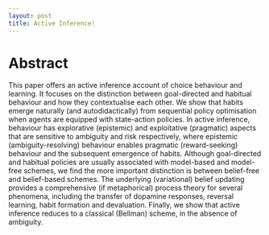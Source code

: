 ```yaml
---
layout: post
title: Active Inference!
---
```

# Abstract
This paper offers an active inference account of choice behaviour and learning. It focuses on the distinction between goal-directed and habitual behaviour and how they contextualise each other. We show that habits emerge naturally (and autodidactically) from sequential policy optimisation when agents are equipped with state-action policies. In active inference, behaviour has explorative (epistemic) and exploitative (pragmatic) aspects that are sensitive to ambiguity and risk respectively, where epistemic (ambiguity-resolving) behaviour enables pragmatic (reward-seeking) behaviour and the subsequent emergence of habits. Although goal-directed and habitual policies are usually associated with model-based and model-free schemes, we find the more important distinction is between belief-free and belief-based schemes. The underlying (variational) belief updating provides a comprehensive (if metaphorical) process theory for several phenomena, including the transfer of dopamine responses, reversal learning, habit formation and devaluation. Finally, we show that active inference reduces to a classical (Bellman) scheme, in the absence of ambiguity.
